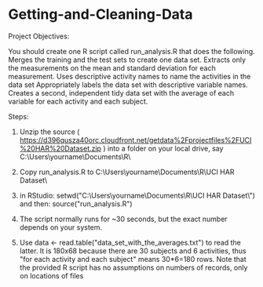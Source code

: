 Getting-and-Cleaning-Data
=========================
Project Objectives:

You should create one R script called run_analysis.R that does the following. 
Merges the training and the test sets to create one data set.
Extracts only the measurements on the mean and standard deviation for each measurement. 
Uses descriptive activity names to name the activities in the data set
Appropriately labels the data set with descriptive variable names. 
Creates a second, independent tidy data set with the average of each variable for each activity and each subject. 

Steps:

1. Unzip the source ( https://d396qusza40orc.cloudfront.net/getdata%2Fprojectfiles%2FUCI%20HAR%20Dataset.zip )
into a folder on your local drive, say C:\Users\yourname\Documents\R\

2. Copy run_analysis.R to C:\Users\yourname\Documents\R\UCI HAR Dataset\

3. in RStudio: setwd("C:\\Users\\yourname\\Documents\\R\\UCI HAR Dataset\\") and then: source("run_analysis.R")

4. The script normally runs for ~30 seconds, but the exact number depends on your system.

5. Use data <- read.table("data_set_with_the_averages.txt") to read the latter. It is 180x68 because there are 30 subjects and 6 activities, thus "for each activity and each subject" means 30*6=180 rows. Note that the provided R script has no assumptions on numbers of records, only on locations of files
